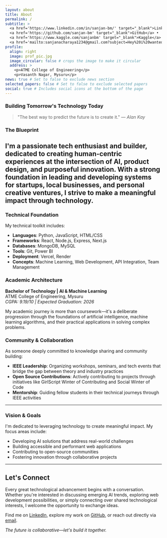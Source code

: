 ```yaml
---
layout: about
title: About
permalink: /
subtitle: >
  <a href='https://www.linkedin.com/in/sanjan-bm/' target="_blank">LinkedIn</a> •
  <a href='https://github.com/sanjan-bm' target="_blank">GitHub</a> •
  <a href='https://www.kaggle.com/sanjanbm' target="_blank">Kaggle</a> •
  <a href='mailto:sanjanacharaya1234@gmail.com?subject=Hey%20i%20wanted%20to%20talk%20to%20you' target="_blank">Mail me</a>
profile:
  align: right
  image: prof_pic.jpg
  image_circular: false # crops the image to make it circular
  address: >
    <p>ATME College of Engineering</p>
    <p>Vasanth Nagar, Mysuru</p>
news: true # Set to false to exclude news section
selected_papers: false # Set to false to exclude selected papers
social: true # Includes social icons at the bottom of the page
---
```


### Building Tomorrow's Technology Today

> "The best way to predict the future is to create it." — *Alan Kay*

### The Blueprint

I'm a passionate tech **enthusiast** and **builder**, dedicated to creating human-centric experiences at the intersection of AI, product design, and purposeful innovation. With a strong foundation in leading and developing systems for startups, local businesses, and personal creative ventures, I strive to make a meaningful impact through technology.
---

### Technical Foundation
My technical toolkit includes:

- **Languages**: Python, JavaScript, HTML/CSS
- **Frameworks**: React, Node.js, Express, Next.js
- **Databases**: MongoDB, MySQL
- **Tools**: Git, Power BI
- **Deployment**: Vercel, Render
- **Concepts**: Machine Learning, Web Development, API Integration, Team Management

### Academic Architecture

**Bachelor of Technology | AI & Machine Learning**  
ATME College of Engineering, Mysuru  
*CGPA: 9.19/10 | Expected Graduation: 2026*

My academic journey is more than coursework—it's a deliberate progression through the foundations of artificial intelligence, machine learning algorithms, and their practical applications in solving complex problems.

### Community & Collaboration

As someone deeply committed to knowledge sharing and community building:

- **IEEE Leadership**: Organizing workshops, seminars, and tech events that bridge the gap between theory and industry practices
- **Open Source Contributions**: Actively contributing to projects through initiatives like GirlScript Winter of Contributing and Social Winter of Code
- **Mentorship**: Guiding fellow students in their technical journeys through IEEE activities

---

###  Vision & Goals

I'm dedicated to leveraging technology to create meaningful impact. My focus areas include:

- Developing AI solutions that address real-world challenges
- Building accessible and performant web applications
- Contributing to open-source communities
- Fostering innovation through collaborative projects

---

## Let's Connect

Every great technological advancement begins with a conversation. Whether you're interested in discussing emerging AI trends, exploring web development possibilities, or simply connecting over shared technological interests, I welcome the opportunity to exchange ideas.

Find me on [LinkedIn](https://www.linkedin.com/in/sanjan-bm/), explore my work on [GitHub](https://github.com/sanjan-bm), or reach out directly via [email](mailto:sanjanacharaya1234@gmail.com).

*The future is collaborative—let's build it together.*
